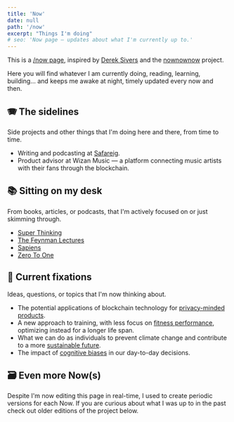```yaml
---
title: 'Now'
date: null
path: '/now'
excerpt: "Things I'm doing"
# seo: 'Now page — updates about what I'm currently up to.'
---
```


This is a [/now page](https://nownownow.com/p/YAnl), inspired by [Derek Sivers](https://sivers.org) and the [nownownow](https://nownownow.com) project.

Here you will find whatever I am currently doing, reading, learning, building... and keeps me awake at night, timely updated every now and then.

## 🪗 The sidelines

Side projects and other things that I'm doing here and there, from time to time.

- Writing and podcasting at [Safareig](https://www.safareig.fm).
- Product advisor at Wizan Music — a platform connecting music artists with their fans through the blockchain.

## 📚 Sitting on my desk

From books, articles, or podcasts, that I'm actively focused on or just skimming through.

- [Super Thinking](/blog/2021/super-thinking)
- [The Feynman Lectures](https://www.feynmanlectures.caltech.edu)
- [Sapiens](/blog/2021/sapiens)
- [Zero To One](/blog/2021/zero-to-one)

## 🤩 Current fixations

Ideas, questions, or topics that I'm now thinking about.

- The potential applications of blockchain technology for [privacy-minded products](/tags/privacy).
- A new approach to training, with less focus on [fitness performance](/tags/sub3), optimizing instead for a longer life span.
- What we can do as individuals to prevent climate change and contribute to a more [sustainable future](/tags/minimalism).
- The impact of [cognitive biases](/tags/psychology) in our day-to-day decisions.

## 🗃 Even more Now(s)

Despite I'm now editing this page in real-time, I used to create periodic versions for each Now. If you are curious about what I was up to in the past check out older editions of the project below.
